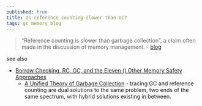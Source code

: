 ```yaml
---
published: true
title: Is reference counting slower than GC?
tags: gc memory blog
---
```

> “Reference counting is slower than garbage collection”, a claim often made in the discussion of memory management. - [blog](https://mortoray.com/2016/05/24/is-reference-counting-slower-than-gc/)

see also
- [Borrow Checking, RC, GC, and the Eleven () Other Memory Safety Approaches ](https://news.ycombinator.com/item?id=40146615)
	- [A Unified Theory of Garbage Collection](https://courses.cs.washington.edu/courses/cse590p/05au/p50-bacon.pdf) - tracing GC and reference counting are dual solutions to the same problem, two ends of the same spectrum, with hybrid solutions existing in between.
